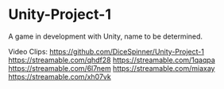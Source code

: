 # Unity-Project-1
A game in development with Unity, name to be determined.

Video Clips:
https://github.com/DiceSpinner/Unity-Project-1
https://streamable.com/qhdf28
https://streamable.com/1qaqpa
https://streamable.com/6l7nem
https://streamable.com/miaxay
https://streamable.com/xh07vk

